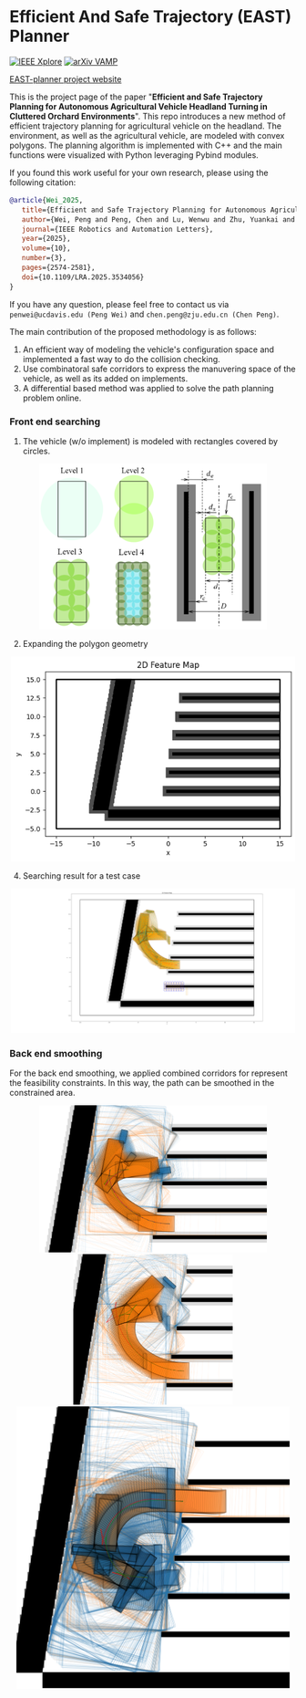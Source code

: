 # Efficient And Safe Trajectory (EAST) Planner

[![IEEE Xplore](https://img.shields.io/badge/IEEE%20Xplore-10854653-blue)](https://ieeexplore.ieee.org/document/10854653)
[![arXiv VAMP](https://img.shields.io/badge/arXiv-2501.10636-b31b1b.svg)](https://arxiv.org/abs/2501.10636)

[EAST-planner project website](https://agroboticsresearch.github.io/east_planner/)

This is the project page of the paper "**Efficient and Safe Trajectory Planning for Autonomous Agricultural Vehicle Headland Turning in Cluttered Orchard Environments**". This repo introduces a new method of efficient trajectory planning for agricultural vehicle on the headland. The environment, as well as the agricultural vehicle, are modeled with convex polygons. The planning algorithm is implemented with C++ and the main functions were visualized with Python leveraging Pybind modules.

If you found this work useful for your own research, please using the following citation:
```bibtex
@article{Wei_2025,
   title={Efficient and Safe Trajectory Planning for Autonomous Agricultural Vehicle Headland Turning in Cluttered Orchard Environments}, 
   author={Wei, Peng and Peng, Chen and Lu, Wenwu and Zhu, Yuankai and Vougioukas, Stavros and Fei, Zhenghao and Ge, Zhikang},
   journal={IEEE Robotics and Automation Letters}, 
   year={2025},
   volume={10},
   number={3},
   pages={2574-2581},
   doi={10.1109/LRA.2025.3534056}
}
```

If you have any question, please feel free to contact us via `penwei@ucdavis.edu (Peng Wei)` and `chen.peng@zju.edu.cn (Chen Peng)`.

The main contribution of the proposed methodology is as follows:

1. An efficient way of modeling the vehicle's configuration space and implemented a fast way to do the collision checking.
2. Use combinatoral safe corridors to express the manuvering space of the vehicle, as well as its added on implements. 
3. A differential based method was applied to solve the path planning problem online.

### Front end searching

1. The vehicle (w/o implement) is modeled with rectangles covered by circles. 
<p align="center">
   <img src="images/circle_cover_and_max.png" width="400"/>
</p>

2. Expanding the polygon geometry
<p align="center">
   <img src="images/config_space.png" width="500"/>
</p>

4. Searching result for a test case
<p align="center">
   <img src="images/front_end_search.png" width="500"/>
</p>

### Back end smoothing

For the back end smoothing, we applied combined corridors for represent the feasibility constraints. In this way, the path can be smoothed in the constrained area.

<p align="center">
   <img src="images/combined_corridors.png" width="400"/>
   <img src="images/combined_corridor2.png" width="280"/>
   <img src="images/kms_sprayer.png" width="480"/>
</p>
